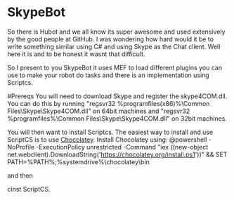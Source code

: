 SkypeBot
===================================

So there is Hubot and we all know its super awesome and used extensively by the good people at GitHub. I was wondering how hard would it be to write something similar using C# and using Skype as the Chat client. Well here it is and to be honest it wasnt that difficult. 

So I present to you SkypeBot it uses MEF to load different plugins you can use to make your robot do tasks and there is an implementation using Scriptcs. 

#Prereqs
You will need to download Skype and register the skype4COM.dll. You can do this by running "regsvr32 %programfiles(x86)%\Common Files\Skype\Skype4COM.dll" on 64bit machines and "regsvr32 %programfiles%\Common Files\Skype\Skype4COM.dll" on 32bit machines.

You will then want to install Scriptcs. The easiest way to install and use ScriptCS is to use [Chocolatey](http://www.chocolatey.org/).
Install Chocolatey using: @powershell -NoProfile -ExecutionPolicy unrestricted -Command "iex ((new-object net.webclient).DownloadString('https://chocolatey.org/install.ps1'))" && SET PATH=%PATH%;%systemdrive%\chocolatey\bin

and then

cinst ScriptCS.